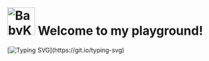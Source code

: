 # <a href="https://github.com/AndrewDev1720"><img src="[https://cdn3.emoji.gg/emojis/9853-ace-of-spades.png](https://cdn3.emoji.gg/emojis/5183-magictrick.png)" width="64px" height="64px" alt="BabyKoala"></a> Welcome to my playground!

[![Typing SVG](https://readme-typing-svg.herokuapp.com?font=Fira+Code&duration=4000&pause=1000&color=0B2734&width=500&height=120&lines=Hello+World%2C+I'm+Andrew;Curiosity+is+my+drug;Great+to+see+you+here!)](https://git.io/typing-svg)
